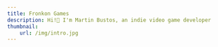 ```yaml
---
title: Fronkon Games
description: Hi!👋 I'm Martin Bustos, an indie video game developer
thumbnail:
    url: /img/intro.jpg
---
```

